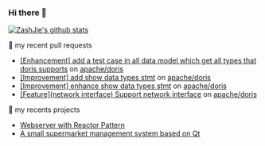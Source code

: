 ### Hi there 👋

[![ZashJie's github stats](https://github-readme-stats.vercel.app/api?username=ZashJie&bg_color=30,C2FFD8,465EFB&title_color=fff&text_color=fff)](https://github.com/pythonsir/github-readme-stats)

📌 my recent pull requests
 - [[Enhancement] add a test case in all data model which get all types that doris supports](https://github.com/apache/doris/pull/17883) on [apache/doris](https://github.com/apache/doris)
 - [[Improvement] add show data types stmt](https://github.com/apache/doris/pull/18111) on [apache/doris](https://github.com/apache/doris)
 - [[Improvement] enhance show data types stmt](https://github.com/apache/doris/pull/18831) on [apache/doris](https://github.com/apache/doris)
 - [[Feature](network interface) Support network interface](https://github.com/apache/doris/pull/16617) on [apache/doris](https://github.com/apache/doris)

🍭 my recents projects
- [Webserver with Reactor Pattern](https://github.com/ZashJie/TinyWebserver)
- [A small supermarket management system based on Qt](https://github.com/ZashJie/MarketManagementSystem)
